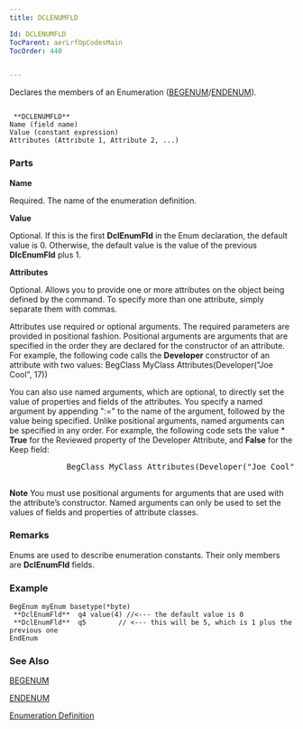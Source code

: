 ```yaml
---
title: DCLENUMFLD

Id: DCLENUMFLD
TocParent: aerLrfOpCodesMain
TocOrder: 440


---
```


Declares the members of an Enumeration ([BEGENUM](BEGENUM.html)/[ENDENUM](ENDENUM.html)). 

```

 **DCLENUMFLD** 
Name (field name)
Value (constant expression)
Attributes (Attribute 1, Attribute 2, ...)
```

### Parts

**Name** 

Required. The name of the enumeration definition.


**Value** 

Optional. If this is the first **DclEnumFld** in the Enum declaration, the default value is 0. Otherwise, the default value is the value of the previous **DlcEnumFld** plus 1.


**Attributes** 

Optional. Allows you to provide one or more attributes on the object being defined by the command. To specify more than one attribute, simply separate them with commas. 

Attributes use required or optional arguments. The required parameters are provided in positional fashion. Positional arguments are arguments that are specified in the order they are declared for the constructor of an attribute. For example, the following code calls the **Developer** constructor of an attribute with two values: BegClass MyClass Attributes(Developer("Joe Cool", 17)) 

You can also use named arguments, which are optional, to directly set the value of properties and fields of the attributes. You specify a named argument by appending ":=" to the name of the argument, followed by the value being specified. Unlike positional arguments, named arguments can be specified in any order. For example, the following code sets the value * **True** for the Reviewed property of the Developer Attribute, and **False** for the Keep field: 
<pre>
            BegClass MyClass Attributes(Developer("Joe Cool", 17, Reviewed:=*True)
          </pre>

**Note** You must use positional arguments for arguments that are used with the attribute’s constructor. Named arguments can only be used to set the values of fields and properties of attribute classes.


### Remarks
Enums are used to describe enumeration constants. Their only members are **DclEnumFld** fields. 

### Example

```
BegEnum myEnum basetype(*byte) 
 **DclEnumFld**  q4 value(4) //<--- the default value is 0
 **DclEnumFld**  q5 	   // <--- this will be 5, which is 1 plus the previous one
EndEnum			
```

### See Also
[BEGENUM](BEGENUM.html)

[ENDENUM](ENDENUM.html)

[Enumeration Definition](ecrConEnumerationsOverview.html) 
